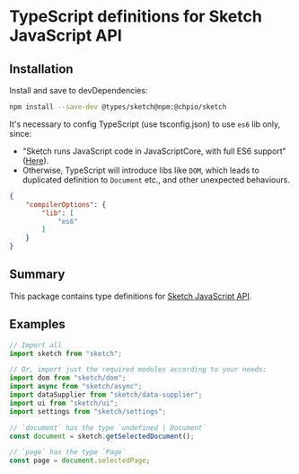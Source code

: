 # TypeScript definitions for Sketch JavaScript API

## Installation

Install and save to devDependencies:

```sh
npm install --save-dev @types/sketch@npm:@chpio/sketch
```

It's necessary to config TypeScript (use tsconfig.json) to use `es6` lib only, since:

- "Sketch runs JavaScript code in JavaScriptCore, with full ES6 support"
  ([Here](https://developer.sketch.com/plugins/javascript-environment)).
- Otherwise, TypeScript will introduce libs like `DOM`, which leads to duplicated definition to
  `Document` etc., and other unexpected behaviours.

```json
{
    "compilerOptions": {
        "lib": [
            "es6"
        ]
    }
}
```

## Summary
This package contains type definitions for [Sketch JavaScript API](https://developer.sketch.com/reference/api).

## Examples

```ts
// Import all
import sketch from "sketch";

// Or, import just the required modules according to your needs:
import dom from "sketch/dom";
import async from "sketch/async";
import dataSupplier from "sketch/data-supplier";
import ui from "sketch/ui";
import settings from "sketch/settings";

// `document` has the type `undefined | Document`
const document = sketch.getSelectedDocument();

// `page` has the type `Page`
const page = document.selectedPage;
```

